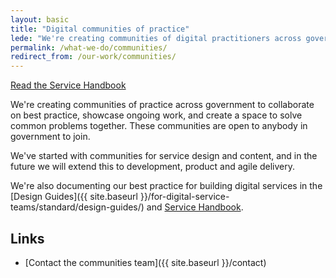 ```yaml
---
layout: basic
title: "Digital communities of practice"
lede: "We're creating communities of digital practitioners across government, and sharing our best practice together."
permalink: /what-we-do/communities/
redirect_from: /our-work/communities/
---
```


<a href="http://ausdto.github.io/service-handbook/" class="big-button">Read the Service Handbook</a>
    
We're creating communities of practice across government to collaborate on best practice, showcase ongoing work, and create a space to solve common problems together. These communities are open to anybody in government to join.
 
We've started with communities for service design and content, and in the future we will extend this to development, product and agile delivery.

We're also documenting our best practice for building digital services in the [Design Guides]({{ site.baseurl }}/for-digital-service-teams/standard/design-guides/) and [Service Handbook](http://ausdto.github.io/service-handbook/).

## Links

* [Contact the communities team]({{ site.baseurl }}/contact)
